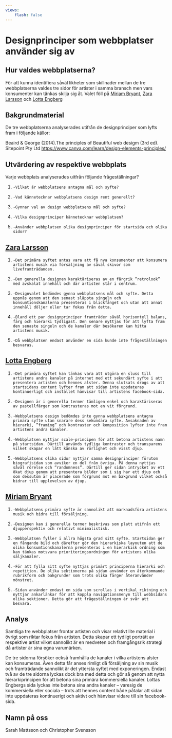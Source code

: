 ```yaml
---
views:
    flash: false
---
```


Designprinciper som webbplatser använder sig av
=======================


Hur valdes webbplatserna?
-----------------------

För att kunna identifiera såväl likheter som skillnader mellan de tre webbplatserna valdes tre sidor för artister i samma bransch men vars konsumenter kan tänkas skilja sig åt. Valet föll på [Miriam Bryant](https://miriambryantofficial.com/), [Zara Larsson](http://www.zaralarsson.se/) och [Lotta Engberg](http://www.lottaengberg.se/)


Bakgrundmaterial
-----------------------

De tre webbplatserna analyserades utifrån de designprinciper som lyfts fram i följande källor:

Beaird & George (2014).The principles of Beautiful web desigm (3rd ed). Sitepoint Pty Ltd
https://www.canva.com/learn/design-elements-principles/

Utvärdering av respektive webbplats
-----------------------

Varje webbplats analyserades uitfrån följande frågeställningar?

1.     -Vilket är webbplatsens antagna mål och syfte?
2.     -Vad kännetecknar webbplatsens design rent generellt?
3.     -Gynnar val av design webbplatsens mål och syfte?
4.     -Vilka designprinciper kännetecknar webbplatsen?
5.     -Använder webbplatsen olika designprinciper för startsida och olika sidor?

[Zara Larsson](http://www.zaralarsson.se/)
-----------------------

1.     -Det primära syftet antas vara att få nya konsumenter att konsumera artistens musik via försäljning av såväl skivor som liveframträdanden.

2.     -Den generella designen karaktäriseras av en färgrik ”retrolook” med avskalat innehåll och där artisten står i centrum.

3.     -Designvalet bedömdes gynna webbplatsens mål och syfte. Detta uppnås genom att den senast släppta singeln och konsumtionskanalerna presenteras i blickfånget och utan att annat innehåll döljer eller tar fokus från detta.

4.     -Bland ett par designprinciper framträder såväl horisontell balans, färg och hierarki tydligast. Den senare nyttjas för att lyfta fram den senaste singeln och de kanaler där besökaren kan hitta artistens musik.

5.     -Då webbplatsen endast använder en sida kunde inte frågeställningen besvaras.



[Lotta Engberg](http://www.lottaengberg.se/)
-----------------------

1.     -Det primära syftet kan tänkas vara att utgöra en sluss till artistens andra kanaler på internet med ett sekundärt syfte i att presentera artisten och hennes alster. Denna slutsats drogs av att startsidans content lyfter fram att sidan inte uppdateras kontinuerligt och instället hänvisar till artistens facebook-sida.

2.     -Designen är i generella termer tämligen enkel och karaktäriseras av pastellfärger som kontrasteras mot en vit förgrund.

3.     -Webbplatsens design bedömdes inte gynna webbplatsens antagna primära syfte utan snarare dess sekundära syfte. Avsaknaden av hierarki, ”framing” och kontraster och komposition lyfter inte fram artistens andra kanaler.

4.     -Webbplatsen nyttjar scale-principen för att betona artistens namn på startsidan. Därtill används tydliga kontraster och transparens vilket skapar en lätt känska av rörlighet och visst djup.

5.     -Webbplatsens olika sidor nyttjar samma designprinciper förutom biografisidan som avviker en del från övriga. På denna nyttjas såväl rörelse och ”randomness”. Därtill ger sidan intrycket av ett ökat djup genom att presentera bilder som i sig har ett djup och som dessutom är placerade som förgrund mot en bakgrund vilket också bidrar till upplevelsen av djup.

[Miriam Bryant](https://miriambryantofficial.com/)
-----------------------

1.     -Webbplatsens primära syfte är sannolikt att marknadsföra artistens musik och bidra till försäljning.

2.     -Designen kan i generella termer beskrivas som platt utifrån ett djupperspektiv och relativt minimalistisk.

3.     -Webbplatsen fyller i allra högsta grad sitt syfte. Startsidan ger en fångande bild och därefter gör den hierarkiska layouten att de olika konsumtionskanalerna presenteras i en hierarkisk ordning som kan tänkas motsvara prioriteringsordningen för artistens olika säljkanaler.

4.     -För att fylla sitt syfte nyttjas primärt principerna hierarki och repetition. De olika sektionerna på sidan använder en återkommande rubrikform och bakgrunder som trots olika färger återanvänder mönstret.

5.     -Sidan använder endast en sida som scrollas i vertikal riktning och nyttjar ankarlänkar för att koppla navigationsmenyn till webbsidans olika sektioner. Detta gör att frågeställningen är svår att besvara.


Analys
-----------------------

Samtliga tre webbplatser frontar artisten och visar relativt lite material i övrigt som riktar fokus från artisten. Detta skapar ett tydligt porträtt av respektive artist vilket sannolikt är en medveten och framgångsrik strategi då artister är sina egna varumärken.

De tre sidorna försöker också framhålla de kanaler i vilka artistens alster kan konsumeras. Även detta får anses rimligt då försäljning av sin musik och framträdande sannolikt är det yttersta syftet med exponeringen. Endast två av de tre sidorna lyckas dock bra med detta och gör så genom att nytta hierarkiprincipen för att betona sina primära kommersiella kanaler. Lottas Engbergs sida lyckas inte betona sina andra kanaler – varesig de kommersiella eller sociala – trots att hennes content både påtalar att sidan inte uppdateras kontinuerigt och aktivt och hänvisar vidare till sin facebook-sida.

Namn på oss
-----------------------

Sarah Mattsson och Christopher Svensson
